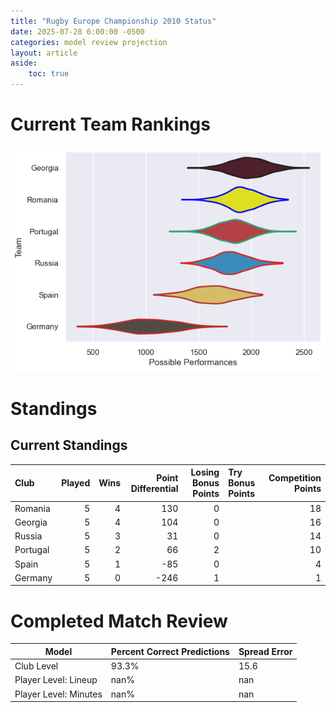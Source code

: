 ```yaml
---  
title: "Rugby Europe Championship 2010 Status"  
date: 2025-07-28 6:00:00 -0500  
categories: model review projection  
layout: article  
aside:  
    toc: true  
---
```

# Current Team Rankings


![Club Rankings](plots/rankings_Rugby_Europe_Championship_2010.png)
# Standings

## Current Standings


| Club     |   Played |   Wins |   Point Differential |   Losing Bonus Points | Try Bonus Points   |   Competition Points |
|:---------|---------:|-------:|---------------------:|----------------------:|:-------------------|---------------------:|
| Romania  |        5 |      4 |                  130 |                     0 |                    |                   18 |
| Georgia  |        5 |      4 |                  104 |                     0 |                    |                   16 |
| Russia   |        5 |      3 |                   31 |                     0 |                    |                   14 |
| Portugal |        5 |      2 |                   66 |                     2 |                    |                   10 |
| Spain    |        5 |      1 |                  -85 |                     0 |                    |                    4 |
| Germany  |        5 |      0 |                 -246 |                     1 |                    |                    1 |



# Completed Match Review


| Model | Percent Correct Predictions | Spread Error |
| ------ | ------ | ------ |
| Club Level | 93.3% | 15.6 |
| Player Level: Lineup | nan% | nan |
| Player Level: Minutes | nan% | nan |

